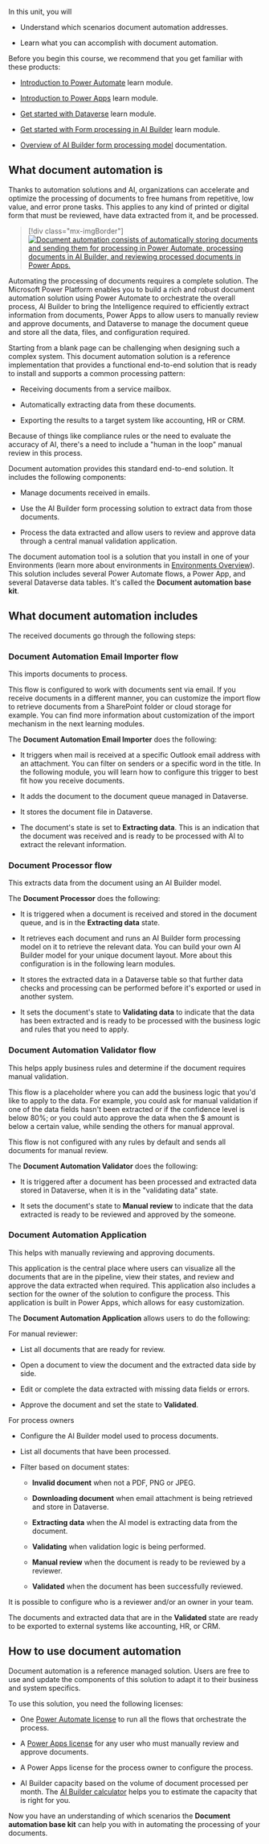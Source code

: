 In this unit, you will

- Understand which scenarios document automation addresses.

- Learn what you can accomplish with document automation.

Before you begin this course, we recommend that you get familiar with these products:

- [Introduction to Power Automate](/learn/modules/introduction-power-automate/?azure-portal=true) learn module.

- [Introduction to Power Apps](/learn/modules/introduction-power-apps/?azure-portal=true) learn module.

- [Get started with Dataverse](/learn/modules/get-started-with-powerapps-common-data-service/?azure-portal=true) learn module.

- [Get started with Form processing in AI Builder](/learn/modules/get-started-with-form-processing/?azure-portal=true) learn module.

- [Overview of AI Builder form processing model](/ai-builder/form-processing-model-overview/?azure-portal=true) documentation.

## What document automation is

Thanks to automation solutions and AI, organizations can accelerate and optimize the processing of documents to free humans from repetitive, low value, and error prone tasks. This applies to any kind of printed or digital form that must be reviewed, have data extracted from it, and be processed.

> [!div class="mx-imgBorder"]
> [![Document automation consists of automatically storing documents and sending them for processing in Power Automate, processing documents in AI Builder, and reviewing processed documents in Power Apps.](../media/1-document-automation.png)](../media/1-document-automation.png#lightbox)

Automating the processing of documents requires a complete solution. The Microsoft Power Platform enables you to build a rich and robust document automation solution using Power Automate to orchestrate the overall process, AI Builder to bring the Intelligence required to efficiently extract information from documents, Power Apps to allow users to manually review and approve documents, and Dataverse to manage the document queue and store all the data, files, and configuration required.

Starting from a blank page can be challenging when designing such a complex system. This document automation solution is a reference implementation that provides a functional end-to-end solution that is ready to install and supports a common processing pattern: 

- Receiving documents from a service mailbox.

- Automatically extracting data from these documents.

- Exporting the results to a target system like accounting, HR or CRM.

Because of things like compliance rules or the need to evaluate the accuracy of AI, there's a need to include a "human in the loop" manual review in this process.

Document automation provides this standard end-to-end solution. It includes the following components:

- Manage documents received in emails.

- Use the AI Builder form processing solution to extract data from those documents.

- Process the data extracted and allow users to review and approve data through a central manual validation application.

The document automation tool is a solution that you install in one of your Environments (learn more about environments in [Environments Overview](/power-platform/admin/environments-overview/?azure-portal=true)). This solution includes several Power Automate flows, a Power App, and several Dataverse data tables. It's called the **Document automation base kit**.

## What document automation includes

The received documents go through the following steps:

### Document Automation Email Importer flow

This imports documents to process.

This flow is configured to work with documents sent via email. If you receive documents in a different manner, you can customize the import flow to retrieve documents from a SharePoint folder or cloud storage for example. You can find more information about customization of the import mechanism in the next learning modules.

The **Document Automation Email Importer** does the following:

  - It triggers when mail is received at a specific Outlook email address with an attachment. You can filter on senders or a specific word in the title. In the following module, you will learn how to configure this trigger to best fit how you receive documents.

  - It adds the document to the document queue managed in Dataverse.

  - It stores the document file in Dataverse.

  - The document's state is set to **Extracting data**. This is an indication that the document was received and is ready to be processed with AI to extract the relevant information.

### Document Processor flow

This extracts data from the document using an AI Builder model.

The **Document Processor** does the following:

  - It is triggered when a document is received and stored in the document queue, and is in the **Extracting data** state.

  - It retrieves each document and runs an AI Builder form processing model on it to retrieve the relevant data. You can build your own AI Builder model for your unique document layout. More about this configuration is in the following learn modules.

  - It stores the extracted data in a Dataverse table so that further data checks and processing can be performed before it's exported or used in another system.

  - It sets the document's state to **Validating data** to indicate that the data has been extracted and is ready to be processed with the business logic and rules that you need to apply.

### Document Automation Validator flow

This helps apply business rules and determine if the document requires manual validation.

This flow is a placeholder where you can add the business logic that you'd like to apply to the data. For example, you could ask for manual validation if one of the data fields hasn't been extracted or if the confidence level is below 80%; or you could auto approve the data when the \$ amount is below a certain value, while sending the others for manual approval.

This flow is not configured with any rules by default and sends all documents for manual review.

The **Document Automation Validator** does the following:

  - It is triggered after a document has been processed and extracted data stored in Dataverse, when it is in the "validating data" state.

  - It sets the document's state to **Manual review** to indicate that the data extracted is ready to be reviewed and approved by the someone.

### Document Automation Application

This helps with manually reviewing and approving documents.

This application is the central place where users can visualize all the documents that are in the pipeline, view their states, and review and approve the data extracted when required. This application also includes a section for the owner of the solution to configure the process. This application is built in Power Apps, which allows for easy customization.

The **Document Automation Application** allows users to do the following:

For manual reviewer:

  - List all documents that are ready for review.

  - Open a document to view the document and the extracted data side by side.

  - Edit or complete the data extracted with missing data fields or errors.

  - Approve the document and set the state to **Validated**.

For process owners

  - Configure the AI Builder model used to process documents.

  - List all documents that have been processed.

  - Filter based on document states:

    - **Invalid document** when not a PDF, PNG or JPEG.

    - **Downloading document** when email attachment is being retrieved and store in Dataverse.

    - **Extracting data** when the AI model is extracting data from the document.

    - **Validating** when validation logic is being performed.

    - **Manual review** when the document is ready to be reviewed by a reviewer.

    - **Validated** when the document has been successfully reviewed.

It is possible to configure who is a reviewer and/or an owner in your team.

The documents and extracted data that are in the **Validated** state are ready to be exported to external systems like accounting, HR, or CRM.

## How to use document automation

Document automation is a reference managed solution. Users are free to use and update the components of this solution to adapt it to their business and system specifics.

To use this solution, you need the following licenses:

- One [Power Automate license](/power-platform/admin/pricing-billing-skus/?azure-portal=true) to run all the flows that orchestrate the process.

- A [Power Apps license](/power-platform/admin/pricing-billing-skus/?azure-portal=true) for any user who must manually review and approve documents.

- A Power Apps license for the process owner to configure the process.

- AI Builder capacity based on the volume of document processed per month. The [AI Builder calculator](https://flow.microsoft.com/ai-builder-calculator/) helps you to estimate the capacity that is right for you.

Now you have an understanding of which scenarios the **Document automation base kit** can help you with in automating the processing of your documents.
